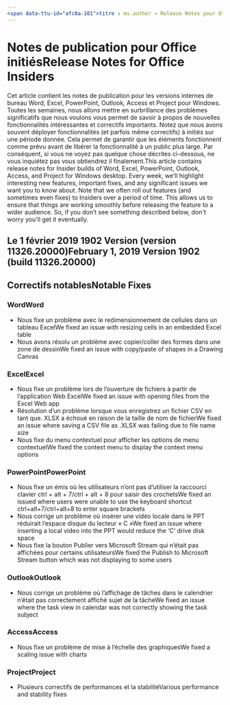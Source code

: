 ```yaml
---
<span data-ttu-id="afc0a-101">titre : ms.author « Release Notes pour Office initiés » : andrewmo auteur : Gestionnaire mikho : andrewmo ms.date : 1/28/2019 ms.audience : Win32 Fast ms.topic : référence ms.service : localization_priority proplus o365 : ms.collection critique : RelNotes_ProPlus Description : « initiés fournit Fast public avec la dernière liste des nouvelles fonctionnalités clés, les correctifs ou les problèmes connus</span><span class="sxs-lookup"><span data-stu-id="afc0a-101">title: "Release Notes for Office Insiders" ms.author: andrewmo author: mikho manager: andrewmo ms.date: 1/28/2019 ms.audience: Win32 Fast ms.topic: reference ms.service: o365-proplus- localization_priority: Critical ms.collection: RelNotes_ProPlus description: "Provides Insiders Fast audience with the latest list of key new features, fixes or known issues</span></span>
---
```


# <a name="release-notes-for-office-insiders"></a><span data-ttu-id="afc0a-102">Notes de publication pour Office initiés</span><span class="sxs-lookup"><span data-stu-id="afc0a-102">Release Notes for Office Insiders</span></span>

<span data-ttu-id="afc0a-p101">Cet article contient les notes de publication pour les versions internes de bureau Word, Excel, PowerPoint, Outlook, Access et Project pour Windows. Toutes les semaines, nous allons mettre en surbrillance des problèmes significatifs que nous voulons vous permet de savoir à propos de nouvelles fonctionnalités intéressantes et correctifs importants. Notez que nous avons souvent déployer fonctionnalités (et parfois même correctifs) à initiés sur une période donnée. Cela permet de garantir que les éléments fonctionnent comme prévu avant de libérer la fonctionnalité à un public plus large. Par conséquent, si vous ne voyez pas quelque chose décrites ci-dessous, ne vous inquiétez pas vous obtiendrez il finalement.</span><span class="sxs-lookup"><span data-stu-id="afc0a-p101">This article contains release notes for Insider builds of Word, Excel, PowerPoint, Outlook, Access, and Project for Windows desktop. Every week, we’ll highlight interesting new features, important fixes, and any significant issues we want you to know about. Note that we often roll out features (and sometimes even fixes) to Insiders over a period of time. This allows us to ensure that things are working smoothly before releasing the feature to a wider audience. So, if you don’t see something described below, don't worry you'll get it eventually.</span></span>  

## <a name="february-1-2019-version-1902-build-1132620000"></a><span data-ttu-id="afc0a-108">Le 1 février 2019 1902 Version (version 11326.20000)</span><span class="sxs-lookup"><span data-stu-id="afc0a-108">February 1, 2019 Version 1902 (build 11326.20000)</span></span>


## <a name="notable-fixes"></a><span data-ttu-id="afc0a-109">Correctifs notables</span><span class="sxs-lookup"><span data-stu-id="afc0a-109">Notable Fixes</span></span>

### <a name="word"></a><span data-ttu-id="afc0a-110">Word</span><span class="sxs-lookup"><span data-stu-id="afc0a-110">Word</span></span> 
- <span data-ttu-id="afc0a-111">Nous fixe un problème avec le redimensionnement de cellules dans un tableau Excel</span><span class="sxs-lookup"><span data-stu-id="afc0a-111">We fixed an issue with resizing cells in an embedded Excel table</span></span>
- <span data-ttu-id="afc0a-112">Nous avons résolu un problème avec copier/coller des formes dans une zone de dessin</span><span class="sxs-lookup"><span data-stu-id="afc0a-112">We fixed an issue with copy/paste of shapes in a Drawing Canvas</span></span>

### <a name="excel"></a><span data-ttu-id="afc0a-113">Excel</span><span class="sxs-lookup"><span data-stu-id="afc0a-113">Excel</span></span>
- <span data-ttu-id="afc0a-114">Nous fixe un problème lors de l’ouverture de fichiers à partir de l’application Web Excel</span><span class="sxs-lookup"><span data-stu-id="afc0a-114">We fixed an issue with opening files from the Excel Web app</span></span>
- <span data-ttu-id="afc0a-115">Résolution d’un problème lorsque vous enregistrez un fichier CSV en tant que. XLSX a échoué en raison de la taille de nom de fichier</span><span class="sxs-lookup"><span data-stu-id="afc0a-115">We fixed an issue where saving a CSV file as .XLSX was failing due to file name size</span></span>
- <span data-ttu-id="afc0a-116">Nous fixe du menu contextuel pour afficher les options de menu contextuel</span><span class="sxs-lookup"><span data-stu-id="afc0a-116">We fixed the context menu to display the context menu options</span></span>

### <a name="powerpoint"></a><span data-ttu-id="afc0a-117">PowerPoint</span><span class="sxs-lookup"><span data-stu-id="afc0a-117">PowerPoint</span></span>
- <span data-ttu-id="afc0a-118">Nous fixe un émis où les utilisateurs n’ont pas d’utiliser la raccourci clavier ctrl + alt + 7/ctrl + alt + 8 pour saisir des crochets</span><span class="sxs-lookup"><span data-stu-id="afc0a-118">We fixed an issued where users were unable to use the keyboard shortcut ctrl+alt+7/ctrl+alt+8 to enter square brackets</span></span>
- <span data-ttu-id="afc0a-119">Nous corrige un problème où insérer une vidéo locale dans le PPT réduirait l’espace disque du lecteur « C »</span><span class="sxs-lookup"><span data-stu-id="afc0a-119">We fixed an issue where inserting a local video into the PPT would reduce the ‘C’ drive disk space</span></span>
- <span data-ttu-id="afc0a-120">Nous fixe la bouton Publier vers Microsoft Stream qui n’était pas affichées pour certains utilisateurs</span><span class="sxs-lookup"><span data-stu-id="afc0a-120">We fixed the Publish to Microsoft Stream button which was not displaying to some users</span></span>

### <a name="outlook"></a><span data-ttu-id="afc0a-121">Outlook</span><span class="sxs-lookup"><span data-stu-id="afc0a-121">Outlook</span></span>
- <span data-ttu-id="afc0a-122">Nous corrige un problème où l’affichage de tâches dans le calendrier n’était pas correctement affiché sujet de la tâche</span><span class="sxs-lookup"><span data-stu-id="afc0a-122">We fixed an issue where the task view in calendar was  not correctly showing the task subject</span></span>

### <a name="access"></a><span data-ttu-id="afc0a-123">Access</span><span class="sxs-lookup"><span data-stu-id="afc0a-123">Access</span></span>
- <span data-ttu-id="afc0a-124">Nous fixe un problème de mise à l’échelle des graphiques</span><span class="sxs-lookup"><span data-stu-id="afc0a-124">We fixed a scaling issue with charts</span></span>

### <a name="project"></a><span data-ttu-id="afc0a-125">Project</span><span class="sxs-lookup"><span data-stu-id="afc0a-125">Project</span></span>
- <span data-ttu-id="afc0a-126">Plusieurs correctifs de performances et la stabilité</span><span class="sxs-lookup"><span data-stu-id="afc0a-126">Various performance and stability fixes</span></span>
